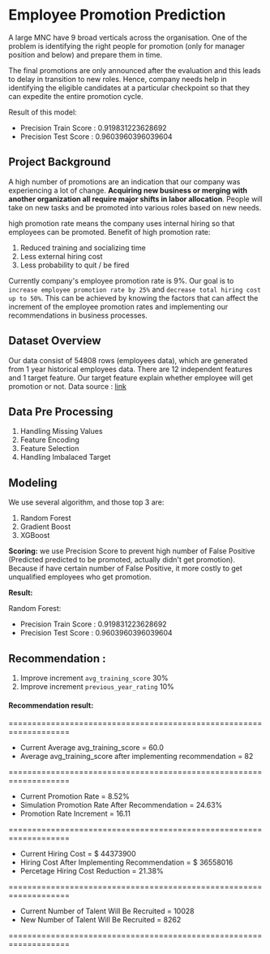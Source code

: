 # Employee Promotion Prediction

A large MNC have 9 broad verticals across the organisation. One of the problem is identifying the right people for promotion (only for manager position and below) and prepare them in time.

The final promotions are only announced after the evaluation and this leads to delay in transition to new roles. Hence, company needs help in identifying the eligible candidates at a particular checkpoint so that they can expedite the entire promotion cycle.

Result of this model:
- Precision Train Score : 0.919831223628692
- Precision Test Score : 0.9603960396039604

## Project Background

A high number of promotions are an indication that our company was experiencing a lot of change. **Acquiring new business or merging with another organization all require major shifts in labor allocation**. People will take on new tasks and be promoted into various roles based on new needs.

high promotion rate means the company uses internal hiring so that employees can be promoted. Benefit of high promotion rate:
1. Reduced training and socializing time
2. Less external hiring cost
3. Less probability to quit / be fired

Currently company's employee promotion rate is 9%. Our goal is to `increase employee promotion rate by 25%` and `decrease total hiring cost up to 50%`. This can be achieved by knowing the factors that can affect the increment of the employee promotion rates and implementing our recommendations in business processes.

## Dataset Overview

Our data consist of 54808 rows (employees data), which are generated from 1 year historical employees data. There are 12 independent features and 1 target feature. Our target feature explain whether employee will get promotion or not. Data source : [link](https://www.kaggle.com/datasets/arashnic/hr-ana)

## Data Pre Processing

1. Handling Missing Values
2. Feature Encoding
3. Feature Selection
4. Handling Imbalaced Target 

## Modeling 

We use several algorithm, and those top 3 are:
1. Random Forest
2. Gradient Boost
3. XGBoost

**Scoring:**
we use Precision Score to prevent high number of False Positive (Predicted predicted to be promoted, actually didn't get promotion). Because if have certain number of False Positive, it more costly to get unqualified employees who get promotion.

**Result:**

Random Forest:
- Precision Train Score : 0.919831223628692
- Precision Test Score : 0.9603960396039604

## Recommendation :


1. Improve increment `avg_training_score` 30%
2. Improve increment `previous_year_rating` 10%

#### Recommendation result:
===================================================================

- Current Average avg_training_score = 60.0
- Average avg_training_score after implementing recommendation = 82

===================================================================

- Current Promotion Rate = 8.52%
- Simulation Promotion Rate After Recommendation = 24.63%
- Promotion Rate Increment =  16.11

===================================================================

- Current Hiring Cost  = $ 44373900
- Hiring Cost After Implementing Recommendation = $ 36558016
- Percetage Hiring Cost Reduction = 21.38%

===================================================================

- Current Number of Talent Will Be Recruited = 10028
- New Number of Talent Will Be Recruited = 8262

===================================================================

